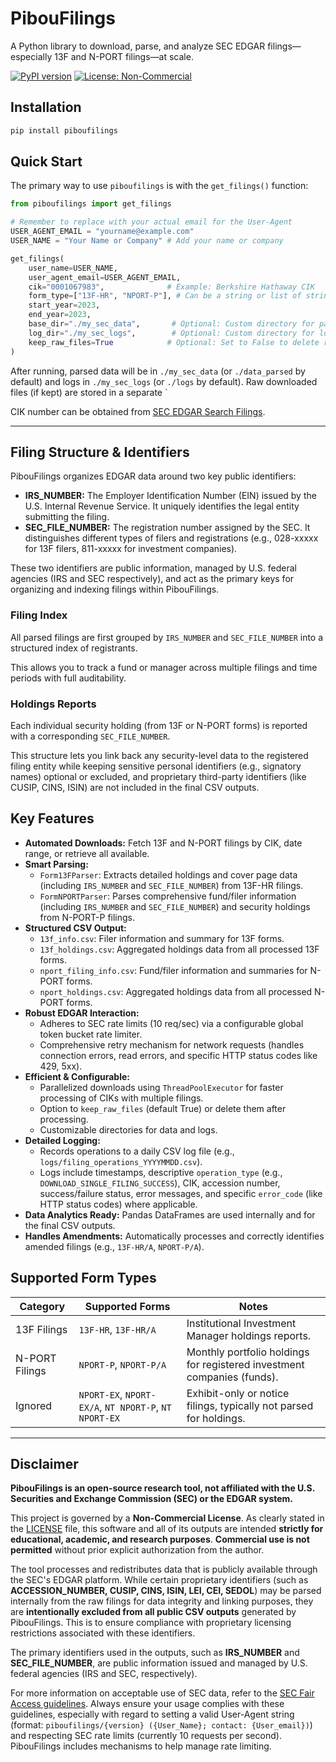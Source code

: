 # PibouFilings

A Python library to download, parse, and analyze SEC EDGAR filings—especially 13F and N-PORT filings—at scale.

[![PyPI version](https://badge.fury.io/py/piboufilings.svg)](https://badge.fury.io/py/piboufilings)
[![License: Non-Commercial](https://img.shields.io/badge/License-Non_Commercial-blue.svg)](LICENSE)


## Installation

```bash
pip install piboufilings
```

## Quick Start

The primary way to use `piboufilings` is with the `get_filings()` function:

```python
from piboufilings import get_filings

# Remember to replace with your actual email for the User-Agent
USER_AGENT_EMAIL = "yourname@example.com"
USER_NAME = "Your Name or Company" # Add your name or company

get_filings(
    user_name=USER_NAME,
    user_agent_email=USER_AGENT_EMAIL,
    cik="0001067983",              # Example: Berkshire Hathaway CIK
    form_type=["13F-HR", "NPORT-P"], # Can be a string or list of strings
    start_year=2023,
    end_year=2023,
    base_dir="./my_sec_data",       # Optional: Custom directory for parsed CSVs
    log_dir="./my_sec_logs",        # Optional: Custom directory for logs
    keep_raw_files=True            # Optional: Set to False to delete raw .txt files after parsing
)
```

After running, parsed data will be in `./my_sec_data` (or `./data_parsed` by default) and logs in `./my_sec_logs` (or `./logs` by default). Raw downloaded files (if kept) are stored in a separate `

CIK number can be obtained from [SEC EDGAR Search Filings](https://www.sec.gov/search-filings).

---

## Filing Structure & Identifiers
PibouFilings organizes EDGAR data around two key public identifiers:

*   **IRS_NUMBER:** The Employer Identification Number (EIN) issued by the U.S. Internal Revenue Service. It uniquely identifies the legal entity submitting the filing.
*   **SEC_FILE_NUMBER:** The registration number assigned by the SEC. It distinguishes different types of filers and registrations (e.g., 028-xxxxx for 13F filers, 811-xxxxx for investment companies).

These two identifiers are public information, managed by U.S. federal agencies (IRS and SEC respectively), and act as the primary keys for organizing and indexing filings within PibouFilings.

### Filing Index
All parsed filings are first grouped by `IRS_NUMBER` and `SEC_FILE_NUMBER` into a structured index of registrants.

This allows you to track a fund or manager across multiple filings and time periods with full auditability.

### Holdings Reports
Each individual security holding (from 13F or N-PORT forms) is reported with a corresponding `SEC_FILE_NUMBER`.

This structure lets you link back any security-level data to the registered filing entity while keeping sensitive personal identifiers (e.g., signatory names) optional or excluded, and proprietary third-party identifiers (like CUSIP, CINS, ISIN) are not included in the final CSV outputs.

## Key Features

-   **Automated Downloads:** Fetch 13F and N-PORT filings by CIK, date range, or retrieve all available.
-   **Smart Parsing:**
    -   `Form13FParser`: Extracts detailed holdings and cover page data (including `IRS_NUMBER` and `SEC_FILE_NUMBER`) from 13F-HR filings.
    -   `FormNPORTParser`: Parses comprehensive fund/filer information (including `IRS_NUMBER` and `SEC_FILE_NUMBER`) and security holdings from N-PORT-P filings.
-   **Structured CSV Output:**
    -   `13f_info.csv`: Filer information and summary for 13F forms.
    -   `13f_holdings.csv`: Aggregated holdings data from all processed 13F forms.
    -   `nport_filing_info.csv`: Fund/filer information and summaries for N-PORT forms.
    -   `nport_holdings.csv`: Aggregated holdings data from all processed N-PORT forms.
-   **Robust EDGAR Interaction:**
    -   Adheres to SEC rate limits (10 req/sec) via a configurable global token bucket rate limiter.
    -   Comprehensive retry mechanism for network requests (handles connection errors, read errors, and specific HTTP status codes like 429, 5xx).
-   **Efficient & Configurable:**
    -   Parallelized downloads using `ThreadPoolExecutor` for faster processing of CIKs with multiple filings.
    -   Option to `keep_raw_files` (default True) or delete them after processing.
    -   Customizable directories for data and logs.
-   **Detailed Logging:**
    -   Records operations to a daily CSV log file (e.g., `logs/filing_operations_YYYYMMDD.csv`).
    -   Logs include timestamps, descriptive `operation_type` (e.g., `DOWNLOAD_SINGLE_FILING_SUCCESS`), CIK, accession number, success/failure status, error messages, and specific `error_code` (like HTTP status codes) where applicable.
-   **Data Analytics Ready:** Pandas DataFrames are used internally and for the final CSV outputs.
-   **Handles Amendments:** Automatically processes and correctly identifies amended filings (e.g., `13F-HR/A`, `NPORT-P/A`).


## Supported Form Types

| Category       | Supported Forms                               | Notes                                                                 |
|----------------|-----------------------------------------------|-----------------------------------------------------------------------|
| 13F Filings    | `13F-HR`, `13F-HR/A`                          | Institutional Investment Manager holdings reports.                    |
| N-PORT Filings | `NPORT-P`, `NPORT-P/A`                        | Monthly portfolio holdings for registered investment companies (funds). |
| Ignored        | `NPORT-EX`, `NPORT-EX/A`, `NT NPORT-P`, `NT NPORT-EX` | Exhibit-only or notice filings, typically not parsed for holdings.    |

---

## Disclaimer

**PibouFilings is an open-source research tool, not affiliated with the U.S. Securities and Exchange Commission (SEC) or the EDGAR system.**

This project is governed by a **Non-Commercial License**. As clearly stated in the [LICENSE](LICENSE) file, this software and all of its outputs are intended **strictly for educational, academic, and research purposes**. **Commercial use is not permitted** without prior explicit authorization from the author.

The tool processes and redistributes data that is publicly available through the SEC's EDGAR platform. While certain proprietary identifiers (such as **ACCESSION_NUMBER, CUSIP, CINS, ISIN, LEI, CEI, SEDOL**) may be parsed internally from the raw filings for data integrity and linking purposes, they are **intentionally excluded from all public CSV outputs** generated by PibouFilings. This is to ensure compliance with proprietary licensing restrictions associated with these identifiers.

The primary identifiers used in the outputs, such as **IRS_NUMBER** and **SEC_FILE_NUMBER**, are public information issued and managed by U.S. federal agencies (IRS and SEC, respectively).

For more information on acceptable use of SEC data, refer to the [SEC Fair Access guidelines](https://www.sec.gov/edgar/sec-api-documentation). Always ensure your usage complies with these guidelines, especially with regard to setting a valid User-Agent string (format: `piboufilings/{version} ({User_Name}; contact: {User_email})`) and respecting SEC rate limits (currently 10 requests per second). PibouFilings includes mechanisms to help manage rate limiting.


